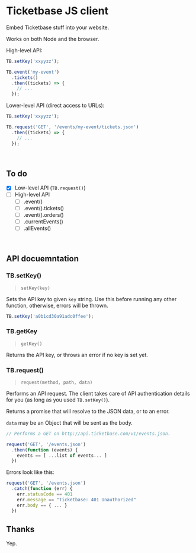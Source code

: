 # Ticketbase JS client

Embed Ticketbase stuff into your website.

Works on both Node and the browser.

High-level API:

```js
TB.setKey('xxyyzz');

TB.event('my-event')
  .tickets()
  .then((tickets) => {
    // ...
  });
```

Lower-level API (direct access to URLs):

```js
TB.setKey('xxyyzz');

TB.request('GET', '/events/my-event/tickets.json')
  .then((tickets) => {
    // ...
  });
```


<br>

## To do

- [x] Low-level API (`TB.request()`)
- [ ] High-level API
     - [ ] .event()
     - [ ] .event().tickets()
     - [ ] .event().orders()
     - [ ] .currentEvents()
     - [ ] .allEvents()

<br>

## API docuemntation

<!-- begin api -->

### TB.setKey()
> `setKey(key)`

Sets the API key to given `key` string. Use this before running any other
function, otherwise, errors will be thrown.

```js
TB.setKey('a0b1cd30a91adc0ffee');
```

### TB.getKey
> `getKey()`

Returns the API key, or throws an error if no key is set yet.

### TB.request()
> `request(method, path, data)`

Performs an API request. The client takes care of API authentication details
for you (as long as you used `TB.setKey()`).

Returns a promise that will resolve to the JSON data, or to an error.

`data` may be an Object that will be sent as the body.

```js
// Performs a GET on http://api.ticketbase.com/v1/events.json.

request('GET', '/events.json')
  .then(function (events) {
    events == [ ...list of events... ]
  })
```

Errors look like this:

```js
request('GET', '/events.json')
  .catch(function (err) {
    err.statusCode == 401
    err.message == "Ticketbase: 401 Unauthorized"
    err.body == { ... }
  })
```

<!-- end api -->

## Thanks

Yep.
